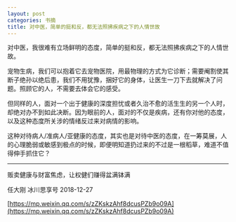```yaml
---
layout: post
categories: 书摘
title: 对中医，简单的挺和反，都无法照拂疾病之下的人情世故
---
```


对中医，我很难有立场鲜明的态度，简单的挺和反，都无法照拂疾病之下的人情世故。

宠物生病，我们可以抱着它去宠物医院，用最物理的方式为它诊断；需要阉割使其断子绝孙以绝后患，我们不用犹豫，捆好它的身体，让医生一刀下去就解决了问题。照顾它的人，不需要去体会它的感受。

但同样的人，面对一个出于健康的深度担忧或者久治不愈的活生生的另一个人时，却绝对办不到如此决断。因为眼前的人，面对的不仅是疾病，还有你对他的态度，以及这种态度所关涉的情绪反过来对病情的影响。

这种对待病人/准病人/亚健康的态度，其实也是对待中医的态度，在一筹莫展，人的心理脆弱或敏感到极点的时候，即便明知道扔过来的不过是一根稻草，难道不值得伸手抓住它？

---

贩卖健康与财富焦虑，让权健们赚得盆满钵满

任大刚  冰川思享号  2018-12-27

[https://mp.weixin.qq.com/s/zZKskzAhf8dcusPZb9o09A](https://mp.weixin.qq.com/s/zZKskzAhf8dcusPZb9o09A)